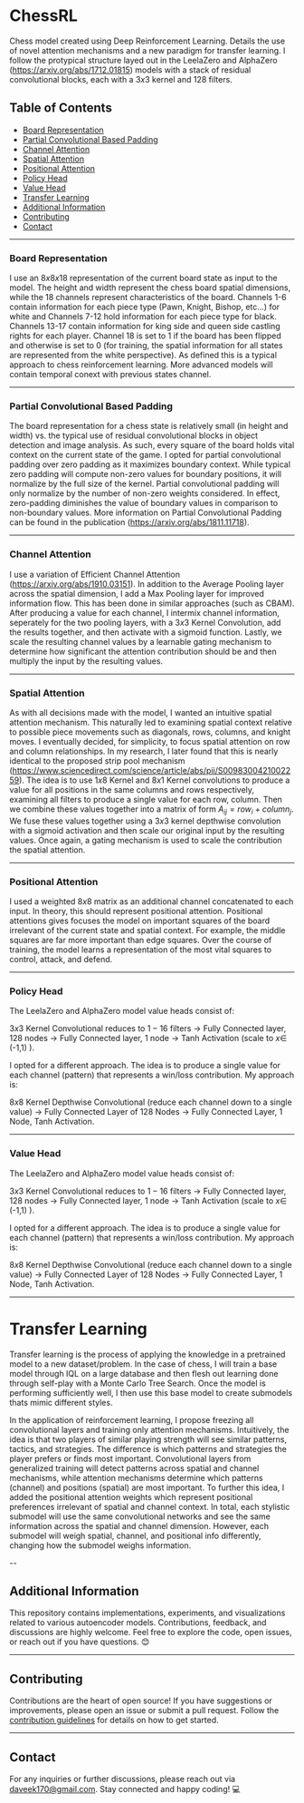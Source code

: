 # ChessRL
Chess model created using Deep Reinforcement Learning. Details the use of novel attention mechanisms and a new paradigm for transfer learning. I follow the protypical structure layed out in the LeelaZero and AlphaZero (https://arxiv.org/abs/1712.01815) models with a stack of residual convolutional blocks, each with a $3x3$ kernel and $128$ filters.

## Table of Contents
- [Board Representation](board-representation)
- [Partial Convolutional Based Padding](partial-convolutional-based-padding)
- [Channel Attention](#channel-attention)
- [Spatial Attention](#spatial-attention)
- [Positional Attention](#positional-attention)
- [Policy Head](#policy-head)
- [Value Head](#value-head)
- [Transfer Learning](#transfer-learning)
- [Additional Information](#additional-information)
- [Contributing](#contributing)
- [Contact](#contact)

---

### Board Representation
I use an $8x8x18$ representation of the current board state as input to the model. The height and width represent the chess board spatial dimensions, while the 18 channels represent characteristics of the board. Channels 1-6 contain information for each piece type (Pawn, Knight, Bishop, etc...) for white and Channels 7-12 hold information for each piece type for black. Channels 13-17 contain information for king side and queen side castling rights for each player. Channel 18 is set to 1 if the board has been flipped and otherwise is set to 0 (for training, the spatial information for all states are represented from the white perspective). As defined this is a typical approach to chess reinforcement learning. More advanced models will contain temporal conext with previous states channel.

---

### Partial Convolutional Based Padding
The board representation for a chess state is relatively small (in height and width) vs. the typical use of residual convolutional blocks in object detection and image analysis. As such, every square of the board holds vital context on the current state of the game. I opted for partial convolutional padding over zero padding as it maximizes boundary context. While typical zero padding will compute non-zero values for boundary positions, it will normalize by the full size of the kernel. Partial convolutional padding will only normalize by the number of non-zero weights considered. In effect, zero-padding diminishes the value of boundary values in comparison to non-boundary values. More information on Partial Convolutional Padding can be found in the publication (https://arxiv.org/abs/1811.11718).

---

### Channel Attention
I use a variation of Efficient Channel Attention (https://arxiv.org/abs/1910.03151). In addition to the Average Pooling layer across the spatial dimension, I add a Max Pooling layer for improved information flow. This has been done in similar approaches (such as CBAM). After producing a value for each channel, I intermix channel information, seperately for the two pooling layers, with a $3x3$ Kernel Convolution, add the results together, and then activate with a sigmoid function. Lastly, we scale the resulting channel values by a learnable gating mechanism to determine how significant the attention contribution should be and then multiply the input by the resulting values.

---

### Spatial Attention
As with all decisions made with the model, I wanted an intuitive spatial attention mechanism. This naturally led to examining spatial context relative to possible piece movements such as diagonals, rows, columns, and knight moves. I eventually decided, for simplicity, to focus spatial attention on row and column relationships. In my research, I later found that this is nearly identical to the proposed strip pool mechanism (https://www.sciencedirect.com/science/article/abs/pii/S0098300421002259). The idea is to use $1x8$ Kernel and $8x1$ Kernel convolutions to produce a value for all positions in the same columns and rows respectively, examining all filters to produce a single value for each row, column. Then we combine these values together into a matrix of form $A_{ij} = row_i + column_j$. We fuse these values together using a $3x3$ kernel depthwise convolution with a sigmoid activation and then scale our original input by the resulting values. Once again, a gating mechanism is used to scale the contribution the spatial attention.

---

### Positional Attention
I used a weighted $8x8$ matrix as an additional channel concatenated to each input. In theory, this should represent positional attention. Positional attentions gives focuses the model on important squares of the board irrelevant of the current state and spatial context. For example, the middle squares are far more important than edge squares. Over the course of training, the model learns a representation of the most vital squares to control, attack, and defend.

---

### Policy Head
The LeelaZero and AlphaZero model value heads consist of:

$3x3$ Kernel Convolutional reduces to $1-16$ filters $\longrightarrow$ Fully Connected layer, $128$ nodes $\longrightarrow$ Fully Connected layer, 1 node $\longrightarrow$ Tanh Activation (scale to $x \in$ (-1,1) ).

I opted for a different approach. The idea is to produce a single value for each channel (pattern) that represents a win/loss contribution. My approach is: 

$8x8$ Kernel Depthwise Convolutional (reduce each channel down to a single value) $\longrightarrow$ Fully Connected Layer of $128$ Nodes $\longrightarrow$ Fully Connected Layer, $1$ Node, Tanh Activation. 

---

### Value Head
The LeelaZero and AlphaZero model value heads consist of:

$3x3$ Kernel Convolutional reduces to $1-16$ filters $\longrightarrow$ Fully Connected layer, $128$ nodes $\longrightarrow$ Fully Connected layer, 1 node $\longrightarrow$ Tanh Activation (scale to $x \in$ (-1,1) ).

I opted for a different approach. The idea is to produce a single value for each channel (pattern) that represents a win/loss contribution. My approach is: 

$8x8$ Kernel Depthwise Convolutional (reduce each channel down to a single value) $\longrightarrow$ Fully Connected Layer of $128$ Nodes $\longrightarrow$ Fully Connected Layer, $1$ Node, Tanh Activation. 

---

# Transfer Learning
Transfer learning is the process of applying the knowledge in a pretrained model to a new dataset/problem. In the case of chess, I will train a base model through IQL on a large database and then flesh out learning done through self-play with a Monte Carlo Tree Search. Once the model is performing sufficiently well, I then use this base model to create submodels thats mimic different styles.

In the application of reinforcement learning, I propose freezing all convolutional layers and training only attention mechanisms. Intuitively, the idea is that two players of similar playing strength will see similar patterns, tactics, and strategies. The difference is which patterns and strategies the player prefers or finds most important. Convolutional layers from generalized training will detect patterns across spatial and channel mechanisms, while attention mechanisms determine which patterns (channel) and positions (spatial) are most important. To further this idea, I added the positional attention weights which represent positional preferences irrelevant of spatial and channel context. In total, each stylistic submodel will use the same convolutional networks and see the same information across the spatial and channel dimension. However, each submodel will weigh spatial, channel, and positional info differently, changing how the submodel weighs information.

--

## Additional Information
This repository contains implementations, experiments, and visualizations related to various autoencoder models. Contributions, feedback, and discussions are highly welcome. Feel free to explore the code, open issues, or reach out if you have questions. 😊

---

## Contributing
Contributions are the heart of open source! If you have suggestions or improvements, please open an issue or submit a pull request. Follow the [contribution guidelines](CONTRIBUTING.md) for details on how to get started.

---

## Contact
For any inquiries or further discussions, please reach out via [daveek170@gmail.com](mailto:daveek170@gmail.com). Stay connected and happy coding! 💻
